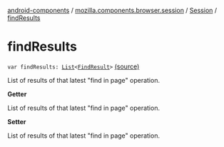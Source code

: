 [android-components](../../index.md) / [mozilla.components.browser.session](../index.md) / [Session](index.md) / [findResults](./find-results.md)

# findResults

`var findResults: `[`List`](https://kotlinlang.org/api/latest/jvm/stdlib/kotlin.collections/-list/index.html)`<`[`FindResult`](-find-result/index.md)`>` [(source)](https://github.com/mozilla-mobile/android-components/blob/master/components/browser/session/src/main/java/mozilla/components/browser/session/Session.kt#L356)

List of results of that latest "find in page" operation.

**Getter**

List of results of that latest "find in page" operation.

**Setter**

List of results of that latest "find in page" operation.

